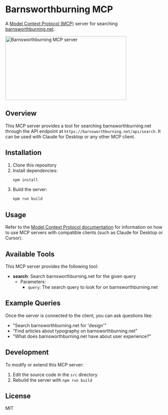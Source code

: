# Barnsworthburning MCP

A [Model Context Protocol (MCP)](https://modelcontextprotocol.io/introduction) server for searching [barnsworthburning.net](https://barnsworthburning.net).

<a href="https://glama.ai/mcp/servers/5aibjjzkkb">
  <img width="380" height="200" src="https://glama.ai/mcp/servers/5aibjjzkkb/badge" alt="Barnsworthburning MCP server" />
</a>

## Overview

This MCP server provides a tool for searching barnsworthburning.net through the API endpoint at `https://barnsworthburning.net/api/search`. It can be used with Claude for Desktop or any other MCP client.

## Installation

1. Clone this repository
2. Install dependencies:
   ```bash
   npm install
   ```
3. Build the server:
   ```bash
   npm run build
   ```

## Usage

Refer to the [Model Context Protocol documentation](https://modelcontextprotocol.io/introduction) for information on how to use MCP servers with compatible clients (such as Claude for Desktop or Cursor).

## Available Tools

This MCP server provides the following tool:

- **search**: Search barnsworthburning.net for the given query
  - Parameters:
    - `query`: The search query to look for on barnsworthburning.net

## Example Queries

Once the server is connected to the client, you can ask questions like:

- "Search barnsworthburning.net for 'design'"
- "Find articles about typography on barnsworthburning.net"
- "What does barnsworthburning.net have about user experience?"

## Development

To modify or extend this MCP server:

1. Edit the source code in the `src` directory
2. Rebuild the server with `npm run build`

## License

MIT
